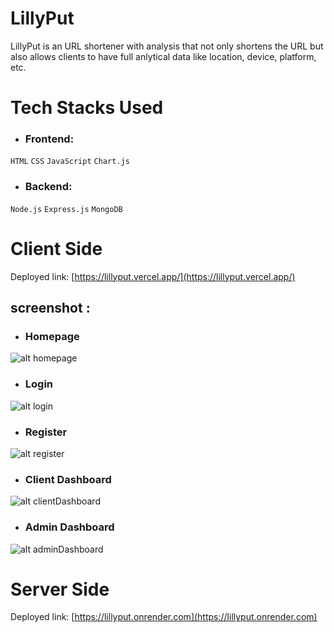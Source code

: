 # LillyPut
LillyPut is an URL shortener with analysis that not only shortens the URL but also allows clients to have full anlytical data like location, device, platform, etc.

# Tech Stacks Used
- ### Frontend: 
`HTML` `CSS` `JavaScript` `Chart.js`
- ### Backend: 
`Node.js` `Express.js` `MongoDB`

# Client Side
Deployed link: [https://lillyput.vercel.app/](https://lillyput.vercel.app/)

## screenshot :
- ### Homepage
![alt homepage](https://i.imgur.com/PE8ostw.png)
- ### Login
![alt login](https://i.imgur.com/UMKkYbm.png)
- ### Register
![alt register](https://i.imgur.com/w5EiMrN.png)
- ### Client Dashboard
![alt clientDashboard](https://i.imgur.com/X69b6ns.png)
- ### Admin Dashboard
![alt adminDashboard](https://i.imgur.com/KGD19Ku.png)

# Server Side
Deployed link: [https://lillyput.onrender.com](https://lillyput.onrender.com)
